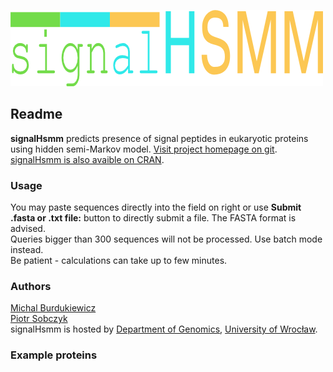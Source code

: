 ![logo](logo.png)

## Readme  
  
**signalHsmm** predicts presence of signal peptides in eukaryotic proteins using hidden semi-Markov model. [Visit project homepage on git](http://github.com/michbur/signalHsmm).  
[signalHsmm is also avaible on CRAN](http://cran.r-project.org/web/packages/signalHsmm).

### Usage
You may paste sequences directly into the field on right or use **Submit .fasta or .txt file:** button to directly submit a file. The FASTA format is advised.  
Queries bigger than 300 sequences will not be processed. Use batch mode instead.  
Be patient - calculations can take up to few minutes.  

### Authors
[Michal Burdukiewicz](http://www.smorfland.uni.wroc.pl/)  
[Piotr Sobczyk](http://prac.im.pwr.wroc.pl/~sobczyk/)  
signalHsmm is hosted by [Department of Genomics](http://www.smorfland.uni.wroc.pl/), [University of Wroc&#322;aw](http://www.uni.wroc.pl/).

### Example proteins


